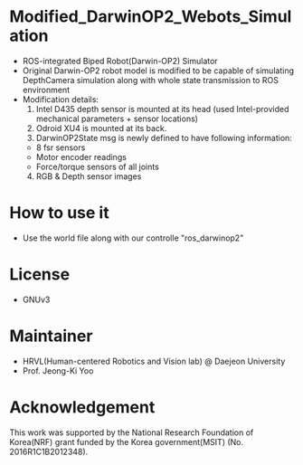 # Modified_DarwinOP2_Webots_Simulation
* ROS-integrated Biped Robot(Darwin-OP2) Simulator
* Original Darwin-OP2 robot model is modified to be capable of simulating DepthCamera simulation along with whole state transmission to ROS environment
* Modification details:
  1. Intel D435 depth sensor is mounted at its head (used Intel-provided mechanical parameters + sensor locations)
  2. Odroid XU4 is mounted at its back.
  3. DarwinOP2State msg is newly defined to have following information:
    - 8 fsr sensors
    - Motor encoder readings
    - Force/torque sensors of all joints
  4. RGB & Depth sensor images

# How to use it
- Use the world file along with our controlle "ros_darwinop2"

# License
* GNUv3

# Maintainer
* HRVL(Human-centered Robotics and Vision lab) @ Daejeon University
* Prof. Jeong-Ki Yoo

# Acknowledgement
This work was supported by the National Research Foundation of Korea(NRF) grant funded by the Korea government(MSIT) (No. 2016R1C1B2012348).
